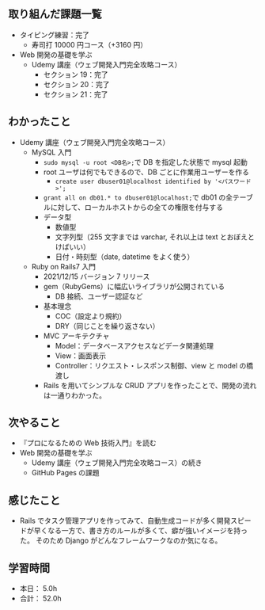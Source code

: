 ## 取り組んだ課題一覧

- タイピング練習：完了
  - 寿司打 10000 円コース（+3160 円）
- Web 開発の基礎を学ぶ
  - Udemy 講座（ウェブ開発入門完全攻略コース）
    - セクション 19：完了
    - セクション 20：完了
    - セクション 21：完了

## わかったこと

- Udemy 講座（ウェブ開発入門完全攻略コース）
  - MySQL 入門
    - `sudo mysql -u root <DB名>;`で DB を指定した状態で mysql 起動
    - root ユーザは何でもできるので、DB ごとに作業用ユーザーを作る
      - `create user dbuser01@localhost identified by '<パスワード>';`
    - `grant all on db01.* to dbuser01@localhost;`で db01 の全テーブルに対して、ローカルホストからの全ての権限を付与する
    - データ型
      - 数値型
      - 文字列型（255 文字までは varchar, それ以上は text とおぼえとけばいい）
      - 日付・時刻型（date, datetime をよく使う）
  - Ruby on Rails7 入門
    - 2021/12/15 バージョン 7 リリース
    - gem（RubyGems）に幅広いライブラリが公開されている
      - DB 接続、ユーザー認証など
    - 基本理念
      - COC（設定より規約）
      - DRY（同じことを繰り返さない）
    - MVC アーキテクチャ
      - Model：データベースアクセスなどデータ関連処理
      - View：画面表示
      - Controller：リクエスト・レスポンス制御、view と model の橋渡し
    - Rails を用いてシンプルな CRUD アプリを作ったことで、開発の流れは一通りわかった。

## 次やること

- 『プロになるための Web 技術入門』を読む
- Web 開発の基礎を学ぶ
  - Udemy 講座（ウェブ開発入門完全攻略コース）の続き
  - GitHub Pages の課題

## 感じたこと

- Rails でタスク管理アプリを作ってみて、自動生成コードが多く開発スピードが早くなる一方で、書き方のルールが多くて、癖が強いイメージを持った。 そのため Django がどんなフレームワークなのか気になる。

## 学習時間

- 本日： 5.0h
- 合計： 52.0h
